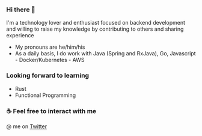 ### Hi there 👋

I'm a technology lover and enthusiast focused on backend development and willing to raise my knowledge by contributing to others and sharing experience

- My pronouns are he/him/his
- As a daily basis, I do work with Java (Spring and RxJava), Go, Javascript - Docker/Kubernetes - AWS

### Looking forward to learning

- Rust
- Functional Programming

### ☕ Feel free to interact with me
@ me on [Twitter](https://twitter.com/GabrielF_Mag)